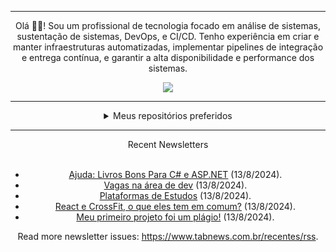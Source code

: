 <div align="center">
<hr>
<p>Olá 👋🏾! Sou um profissional de tecnologia focado em análise de sistemas, sustentação de sistemas, DevOps, e CI/CD. Tenho experiência em criar e manter infraestruturas automatizadas, implementar pipelines de integração e entrega contínua, e garantir a alta disponibilidade e performance dos sistemas.</p>
  <img src="https://media.giphy.com/media/yAGIvCiwPJn5C/giphy.gif">
<hr>
  <details>
  <summary>Meus repositórios preferidos</summary>
  <br />
  Alguns dos meus melhores repositórios:
  <br />
<br />
  <ul><li><a href=https://github.com/KubeNerd/aluratube target="_blank" rel="noopener noreferrer">KubeNerd/aluratube</a> (<b>0</b> ✨ and <b>0</b> 🍴): Aluratube - Desenvolvido durante a imersão React da Alura no final de 2022</li><li><a href=https://github.com/KubeNerd/nlw-ia target="_blank" rel="noopener noreferrer">KubeNerd/nlw-ia</a> (<b>0</b> ✨ and <b>0</b> 🍴): Projeto desenvolvido durante a NLW IA - Usando a API da OPENAI</li><li><a href=https://github.com/KubeNerd/nlw-journey-ia target="_blank" rel="noopener noreferrer">KubeNerd/nlw-journey-ia</a> (<b>0</b> ✨ and <b>0</b> 🍴): NLW IA - Agent de viagens usando python + langchain + GPT</li>
<li>More coming soon :).</li>
</ul>
  </details>
  <hr/>
    <summary>Recent Newsletters</summary>
  <br />
  <ul>
    <li><a href=https://www.tabnews.com.br/Dnzim/ajuda-livros-bons-para-c-e-asp-net target="_blank" rel="noopener noreferrer">Ajuda: Livros Bons Para C# e ASP.NET</a> (13/8/2024).</li><li><a href=https://www.tabnews.com.br/johntheshadow/vagas-na-area-de-dev target="_blank" rel="noopener noreferrer">Vagas na área de dev</a> (13/8/2024).</li><li><a href=https://www.tabnews.com.br/regisjr/plataformas-de-estudos target="_blank" rel="noopener noreferrer">Plataformas de Estudos</a> (13/8/2024).</li><li><a href=https://www.tabnews.com.br/belmirofss/react-e-crossfit-o-que-eles-tem-em-comum target="_blank" rel="noopener noreferrer">React e CrossFit, o que eles tem em comum?</a> (13/8/2024).</li><li><a href=https://www.tabnews.com.br/silvaleal/meu-primeiro-projeto-foi-um-plagio target="_blank" rel="noopener noreferrer">Meu primeiro projeto foi um plágio!</a> (13/8/2024).</li>
  </ul>
<p>Read more newsletter issues: <a href="https://www.tabnews.com.br/recentes/rss">https://www.tabnews.com.br/recentes/rss</a>.</p>
  </details>
